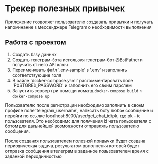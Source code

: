 # Трекер полезных привычек 

Приложение позволяет пользователю создавать привычки и получать напоминание в мессенджере Telegram о необходимости 
выполнения 

## Работа с проектом
1. Создать базу данных
2. Создать телеграм-бота используя телеграм-бот @BotFather и получить от него API ключ
3. Переименовать файл '.env-sample' в '.env' и заполнить соответствующие поля
4. В файле 'docker-compose.yaml' раскомментировать поле 'POSTGRES_PASSWORD' и заполнить его своим паролем
5. Запустить сервер при помощи команд `docker-compose build` и `docker-compose up`

Пользователю после регистрации необходимо заполнить в своем профиле поле 'telegram_username', написать боту любое 
сообщение и перейти по ссылке localhost:8000/user/get_chat_id/pk, где pk - id пользователя. Это необходимо для получения 
id чата пользователя с ботом для дальнейшей возможности отправлять пользователю сообщения.

После создания пользователем полезной привычки будет создана периодическая задача, результатом выполнения которой будет 
отправка сообщения в телеграм в заданное пользователем время с заданной периодичностью
